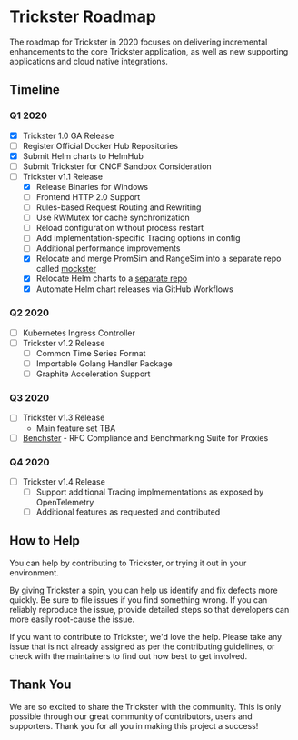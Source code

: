 # Trickster Roadmap

The roadmap for Trickster in 2020 focuses on delivering incremental enhancements to the core Trickster application, as well as new supporting applications and cloud native integrations.

## Timeline

### Q1 2020

- [x] Trickster 1.0 GA Release
- [ ] Register Official Docker Hub Repositories
- [x] Submit Helm charts to HelmHub
- [ ] Submit Trickster for CNCF Sandbox Consideration
- [ ] Trickster v1.1 Release
  - [x] Release Binaries for Windows
  - [ ] Frontend HTTP 2.0 Support
  - [ ] Rules-based Request Routing and Rewriting
  - [ ] Use RWMutex for cache synchronization
  - [ ] Reload configuration without process restart
  - [ ] Add implementation-specific Tracing options in config
  - [ ] Additional performance improvements
  - [x] Relocate and merge PromSim and RangeSim into a separate repo called [mockster](https://github.com/tricksterproxy/mockster)
  - [x] Relocate Helm charts to a [separate repo](https://github.com/tricksterproxy/helm-charts)
  - [x] Automate Helm chart releases via GitHub Workflows

### Q2 2020

- [ ] Kubernetes Ingress Controller
- [ ] Trickster v1.2 Release
  - [ ] Common Time Series Format
  - [ ] Importable Golang Handler Package
  - [ ] Graphite Acceleration Support

### Q3 2020
- [ ] Trickster v1.3 Release
  - Main feature set TBA
- [ ] [Benchster](https://github.com/tricksterproxy/benchster) - RFC Compliance and Benchmarking Suite for Proxies

### Q4 2020
- [ ] Trickster v1.4 Release
  - [ ] Support additional Tracing implmementations as exposed by OpenTelemetry
  - [ ] Additional features as requested and contributed

## How to Help

You can help by contributing to Trickster, or trying it out in your environment.

By giving Trickster a spin, you can help us identify and fix defects more quickly. Be sure to file issues if you find something wrong. If you can reliably reproduce the issue, provide detailed steps so that developers can more easily root-cause the issue.

If you want to contribute to Trickster, we'd love the help. Please take any issue that is not already assigned as per the contributing guidelines, or check with the maintainers to find out how best to get involved.

## Thank You

We are so excited to share the Trickster with the community. This is only possible through our great community of contributors, users and supporters. Thank you for all you in making this project a success!

